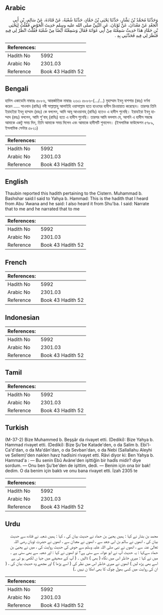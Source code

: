 ## Arabic


<div dir="rtl" lang="ar" style={{fontSize:'larger',backgroundColor:'#f8f9fa',padding:20}}>
وَحَدَّثَنَا مُحَمَّدُ بْنُ بَشَّارٍ، حَدَّثَنَا يَحْيَى بْنُ حَمَّادٍ، حَدَّثَنَا شُعْبَةُ، عَنْ قَتَادَةَ، عَنْ سَالِمِ، بْنِ أَبِي الْجَعْدِ عَنْ مَعْدَانَ، عَنْ ثَوْبَانَ، عَنِ النَّبِيِّ صلى الله عليه وسلم حَدِيثَ الْحَوْضِ فَقُلْتُ لِيَحْيَى بْنِ حَمَّادٍ هَذَا حَدِيثٌ سَمِعْتَهُ مِنْ أَبِي عَوَانَةَ فَقَالَ وَسَمِعْتُهُ أَيْضًا مِنْ شُعْبَةَ فَقُلْتُ انْظُرْ لِي فِيهِ فَنَظَرَ لِي فِيهِ فَحَدَّثَنِي بِهِ ‏.‏
</div>
<div style={{backgroundColor:'#f8f9fa',padding:20, marginBottom: 10}}><table> <thead> <tr> <th>References:</th> <th></th> </tr> </thead> <tbody><tr><td>Hadith No</td><td>5992</td></tr><tr><td>Arabic No</td><td>2301.03</td></tr><tr><td>Reference</td><td>Book 43 Hadith 52</td></tr></tbody></table></div>

## Bengali


<div dir="ltr" lang="bn" style={{fontSize:'larger',backgroundColor:'#f8f9fa',padding:20}}>
হাদিস একাডেমি নাম্বারঃ ৫৮৮৬, আন্তর্জাতিক নাম্বারঃ ২৩০১ ৫৮৮৬-(.../…) মুহাম্মাদ ইবনু বাশশার (রহঃ) বর্ণনা করেন ..... সাওবান (রাযিঃ) নবী সাল্লাল্লাহু আলাইহি ওয়াসাল্লাম হতে হাওযের হাদীস রিওয়ায়াত করেছেন। তারপর তিনি ইয়াহইয়া ইবনু হাম্মাদ (রহঃ) কে বললেন, আমি আবূ আওয়ানাহ্ (রাযিঃ) হতেও এ হাদীস শুনেছি। ইয়াহইয়া ইবনু হাম্মাদ (রহঃ) বললেন, আমি শু'বাহ্ (রাযিঃ) হতে এ হাদীস শুনেছি। তারপর আমি বললাম যে, আপনি এ হাদীস সম্বন্ধে আমাকে একটু সময় দিন, তিনি আমাকে সময় দিলেন এবং আমাকে হাদীসটি শুনালেন। (ইসলামিক ফাউন্ডেশন ৫৭৮৯, ইসলামিক সেন্টার ৫৮২১)
</div>
<div style={{backgroundColor:'#f8f9fa',padding:20, marginBottom: 10}}><table> <thead> <tr> <th>References:</th> <th></th> </tr> </thead> <tbody><tr><td>Hadith No</td><td>5992</td></tr><tr><td>Arabic No</td><td>2301.03</td></tr><tr><td>Reference</td><td>Book 43 Hadith 52</td></tr></tbody></table></div>

## English


<div dir="ltr" lang="en" style={{fontSize:'larger',backgroundColor:'#f8f9fa',padding:20}}>
Thaubin reported this hadith pertaining to the Cistern. Muhammad b. Bashshar said:I said to Yahya b. Hammad: This is the hadith that I heard from Abu 'Awana and he said: I also heard it from Shu'ba. I said: Narrate that to me and he narrated that to me
</div>
<div style={{backgroundColor:'#f8f9fa',padding:20, marginBottom: 10}}><table> <thead> <tr> <th>References:</th> <th></th> </tr> </thead> <tbody><tr><td>Hadith No</td><td>5992</td></tr><tr><td>Arabic No</td><td>2301.03</td></tr><tr><td>Reference</td><td>Book 43 Hadith 52</td></tr></tbody></table></div>

## French


<div dir="ltr" lang="fr" style={{fontSize:'larger',backgroundColor:'#f8f9fa',padding:20}}>

</div>
<div style={{backgroundColor:'#f8f9fa',padding:20, marginBottom: 10}}><table> <thead> <tr> <th>References:</th> <th></th> </tr> </thead> <tbody><tr><td>Hadith No</td><td>5992</td></tr><tr><td>Arabic No</td><td>2301.03</td></tr><tr><td>Reference</td><td>Book 43 Hadith 52</td></tr></tbody></table></div>

## Indonesian


<div dir="ltr" lang="id" style={{fontSize:'larger',backgroundColor:'#f8f9fa',padding:20}}>

</div>
<div style={{backgroundColor:'#f8f9fa',padding:20, marginBottom: 10}}><table> <thead> <tr> <th>References:</th> <th></th> </tr> </thead> <tbody><tr><td>Hadith No</td><td>5992</td></tr><tr><td>Arabic No</td><td>2301.03</td></tr><tr><td>Reference</td><td>Book 43 Hadith 52</td></tr></tbody></table></div>

## Tamil


<div dir="ltr" lang="ta" style={{fontSize:'larger',backgroundColor:'#f8f9fa',padding:20}}>

</div>
<div style={{backgroundColor:'#f8f9fa',padding:20, marginBottom: 10}}><table> <thead> <tr> <th>References:</th> <th></th> </tr> </thead> <tbody><tr><td>Hadith No</td><td>5992</td></tr><tr><td>Arabic No</td><td>2301.03</td></tr><tr><td>Reference</td><td>Book 43 Hadith 52</td></tr></tbody></table></div>

## Turkish


<div dir="ltr" lang="tr" style={{fontSize:'larger',backgroundColor:'#f8f9fa',padding:20}}>
(M-37-2) Bize Muhammed b. Beşşâr da rivayet etti. (Dediki): Bize Yahya b. Hammad rivayet etti. (Dediki): Bize Şu'be Katade'den, o da Salim b. Ebi'l-Ca'd'dan, o da Ma'dân'dan, o da Sevban'dan, o da Nebi (Sallallahu Aleyhi ve Sellem)'den naklen havz hadîsini rivayet etti. Râvi di­yor ki: Ben Yahya b. Hammad'a : — Bu senin Ebû Avâne'den işittiğin bir hadîs midir? diye sordum. — Onu ben Şu'be'den de işittim, dedi. — Benim için ona bir bak! dedim. O da benim için baktı ve onu bana rivayet etti. İzah 2305 te
</div>
<div style={{backgroundColor:'#f8f9fa',padding:20, marginBottom: 10}}><table> <thead> <tr> <th>References:</th> <th></th> </tr> </thead> <tbody><tr><td>Hadith No</td><td>5992</td></tr><tr><td>Arabic No</td><td>2301.03</td></tr><tr><td>Reference</td><td>Book 43 Hadith 52</td></tr></tbody></table></div>

## Urdu


<div dir="rtl" lang="ur" style={{fontSize:'larger',backgroundColor:'#f8f9fa',padding:20}}>
محمد بن بشار نے کہا : ہمیں یحییٰ بن حماد نے حدیث بیان کی ، کہا : ہمیں شعبہ نے قتادہ سے حدیث بیان کی ، انھوں نے سالم بن ابی جعد سے ، انھوں نے معدان سے ، انھوں نے حضرت ثوبان رضی اللہ تعالیٰ عنہ سے ، انھوں نے نبی صلی اللہ علیہ وسلم سے حوض کی حدیث روایت کی ، میں نے یحییٰ بن حماد سےکہا : یہ حدیث آپ نے ابو عوانہ سے سنی ہے؟ تو انھوں نے کہا : اور شعبہ سے بھی سنی ہے ۔ میں نے کہا : میری خاطر اس میں نگاہ ( بھی ) ڈالیں ۔ ( آپ کے صحیفے میں جہا ں لکھی ہو ئی ہے اسے بھی پڑھ لیں ) انھوں نے میری خاطر اس میں نظر کی ( اسے پڑھا ) اور مجھے وہ حدیث بیان کی ، ( ان کی روایت میں کسی بھول چوک کا بھی امکا ن نہیں ۔)
</div>
<div style={{backgroundColor:'#f8f9fa',padding:20, marginBottom: 10}}><table> <thead> <tr> <th>References:</th> <th></th> </tr> </thead> <tbody><tr><td>Hadith No</td><td>5992</td></tr><tr><td>Arabic No</td><td>2301.03</td></tr><tr><td>Reference</td><td>Book 43 Hadith 52</td></tr></tbody></table></div>